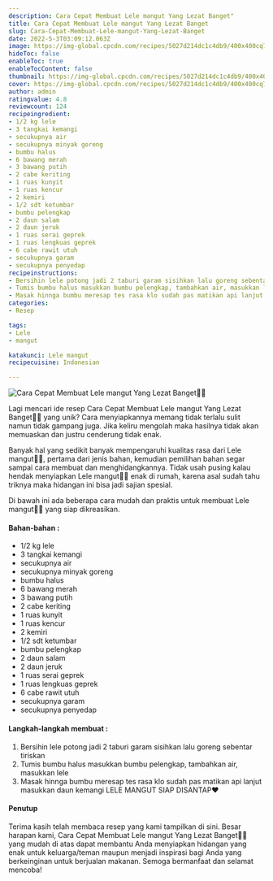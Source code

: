 ```yaml
---
description: Cara Cepat Membuat Lele mangut Yang Lezat Banget"
title: Cara Cepat Membuat Lele mangut Yang Lezat Banget
slug: Cara-Cepat-Membuat-Lele-mangut-Yang-Lezat-Banget
date: 2022-5-3T03:09:12.063Z
image: https://img-global.cpcdn.com/recipes/5027d214dc1c4db9/400x400cq70/photo.jpg
hideToc: false
enableToc: true
enableTocContent: false
thumbnail: https://img-global.cpcdn.com/recipes/5027d214dc1c4db9/400x400cq70/photo.jpg
cover: https://img-global.cpcdn.com/recipes/5027d214dc1c4db9/400x400cq70/photo.jpg
author: admin
ratingvalue: 4.8
reviewcount: 124
recipeingredient:
- 1/2 kg lele
- 3 tangkai kemangi
- secukupnya air
- secukupnya minyak goreng
- bumbu halus
- 6 bawang merah
- 3 bawang putih
- 2 cabe keriting
- 1 ruas kunyit
- 1 ruas kencur
- 2 kemiri
- 1/2 sdt ketumbar
- bumbu pelengkap
- 2 daun salam
- 2 daun jeruk
- 1 ruas serai geprek
- 1 ruas lengkuas geprek
- 6 cabe rawit utuh
- secukupnya garam
- secukupnya penyedap
recipeinstructions:
- Bersihin lele potong jadi 2 taburi garam sisihkan lalu goreng sebentar tiriskan
- Tumis bumbu halus masukkan bumbu pelengkap, tambahkan air, masukkan lele
- Masak hinnga bumbu meresap tes rasa klo sudah pas matikan api lanjut masukkan daun kemangi LELE MANGUT SIAP DISANTAP❤️
categories:
- Resep

tags:
- Lele
- mangut

katakunci: Lele mangut
recipecuisine: Indonesian

---
```


![Cara Cepat Membuat Lele mangut Yang Lezat Banget👩‍🍳](https://img-global.cpcdn.com/recipes/5027d214dc1c4db9/400x400cq70/photo.jpg)

Lagi mencari ide resep Cara Cepat Membuat Lele mangut Yang Lezat Banget👩‍🍳 yang unik? Cara menyiapkannya memang tidak terlalu sulit namun tidak gampang juga. Jika keliru mengolah maka hasilnya tidak akan memuaskan dan justru cenderung tidak enak.

Banyak hal yang sedikit banyak mempengaruhi kualitas rasa dari Lele mangut👩‍🍳, pertama dari jenis bahan, kemudian pemilihan bahan segar sampai cara membuat dan menghidangkannya. Tidak usah pusing kalau hendak menyiapkan Lele mangut👩‍🍳 enak di rumah, karena asal sudah tahu triknya maka hidangan ini bisa jadi sajian spesial.

Di bawah ini ada beberapa cara mudah dan praktis untuk membuat Lele mangut👩‍🍳 yang siap dikreasikan.

<!--inarticleads1-->

#### Bahan-bahan :

- 1/2 kg lele
- 3 tangkai kemangi
- secukupnya air
- secukupnya minyak goreng
- bumbu halus
- 6 bawang merah
- 3 bawang putih
- 2 cabe keriting
- 1 ruas kunyit
- 1 ruas kencur
- 2 kemiri
- 1/2 sdt ketumbar
- bumbu pelengkap
- 2 daun salam
- 2 daun jeruk
- 1 ruas serai geprek
- 1 ruas lengkuas geprek
- 6 cabe rawit utuh
- secukupnya garam
- secukupnya penyedap

<!--inarticleads2-->

#### Langkah-langkah membuat :

1. Bersihin lele potong jadi 2 taburi garam sisihkan lalu goreng sebentar tiriskan
1. Tumis bumbu halus masukkan bumbu pelengkap, tambahkan air, masukkan lele
1. Masak hinnga bumbu meresap tes rasa klo sudah pas matikan api lanjut masukkan daun kemangi LELE MANGUT SIAP DISANTAP❤️

#### Penutup

Terima kasih telah membaca resep yang kami tampilkan di sini. Besar harapan kami, Cara Cepat Membuat Lele mangut Yang Lezat Banget👩‍🍳 yang mudah di atas dapat membantu Anda menyiapkan hidangan yang enak untuk keluarga/teman maupun menjadi inspirasi bagi Anda yang berkeinginan untuk berjualan makanan. Semoga bermanfaat dan selamat mencoba!